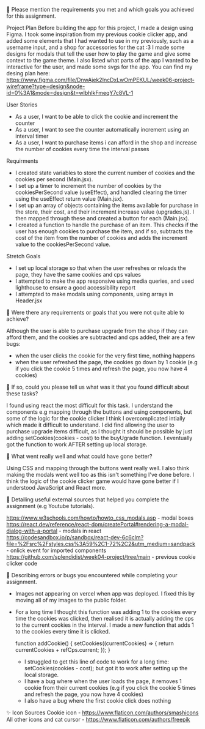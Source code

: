 🎯 Please mention the requirements you met and which goals you achieved for this assignment.

Project Plan
Before building the app for this project, I made a design using Figma. I took some inspiration from my previous cookie clicker app, and added some elements that I had wanted to use in my previously, such as a username input, and a shop for accessories for the cat :3 I made some designs for modals that tell the user how to play the game and give some context to the game theme. I also listed what parts of the app I wanted to be interactive for the user, and made some svgs for the app. You can find my desing plan here:
https://www.figma.com/file/DnwAjek2IncDxLwOmPEKUL/week06-project-wireframe?type=design&node-id=0%3A1&mode=design&t=wIbhlkFmeqY7c8VL-1

User Stories

- As a user, I want to be able to click the cookie and increment the counter
- As a user, I want to see the counter automatically increment using an interval timer
- As a user, I want to purchase items i can afford in the shop and increase the number of cookies every time the interval passes

Requirments

- I created state variables to store the current number of cookies and the cookies per second (Main.jsx).
- I set up a timer to increment the number of cookies by the cookiesPerSecond value (useEffect), and handled clearing the timer using the useEffect return value (Main.jsx).
- I set up an array of objects containing the items available for purchase in the store, their cost, and their increment increase value (upgrades.js). I then mapped through these and created a button for each (Main.jsx).
- I created a function to handle the purchase of an item. This checks if the user has enough cookies to purchase the item, and if so, subtracts the cost of the item from the number of cookies and adds the increment value to the cookiesPerSecond value.

Stretch Goals

- I set up local storage so that when the user refreshes or reloads the page, they have the same cookies and cps values
- I attempted to make the app responsive using media queries, and used lighthouse to ensure a good accessibility report
- I attempted to make modals using components, using arrays in Header.jsx

🎯 Were there any requirements or goals that you were not quite able to achieve?

Although the user is able to purchase upgrade from the shop if they can afford them, and the cookies are subtracted and cps added, their are a few bugs:

- when the user clicks the cookie for the very first time, nothing happens
- when the user refreshed the page, the cookies go down by 1 cookie (e.g if you click the cookie 5 times and refresh the page, you now have 4 cookies)

🎯 If so, could you please tell us what was it that you found difficult about these tasks?

I found using react the most difficult for this task. I understand the components e.g mapping through the buttons and using components, but some of the logic for the cookie clicker I think I overcomplicated intially which made it difficult to understand. I did find allowing the user to purchase upgrade items difficult, as I thought it should be possible by just adding setCookies(cookies - cost) to the buyUgrade function. I eventually got the function to work AFTER setting up local storage.

🍪 What went really well and what could have gone better?

Using CSS and mapping through the buttons went really well. I also think making the modals went well too as this isn't something I've done before. I think the logic of the cookie clicker game would have gone better if I understood JavaScript and React more.

🍪 Detailing useful external sources that helped you complete the assignment (e.g Youtube tutorials).

https://www.w3schools.com/howto/howto_css_modals.asp - modal boxes
https://react.dev/reference/react-dom/createPortal#rendering-a-modal-dialog-with-a-portal - modals in react
https://codesandbox.io/p/sandbox/react-dev-6c6clm?file=%2Fsrc%2Fstyles.css%3A59%2C1-72%2C2&utm_medium=sandpack - onlick event for imported components
https://github.com/splendidist/week04-project/tree/main - previous cookie clicker code

🍪 Describing errors or bugs you encountered while completing your assignment.

- Images not appearing on vercel when app was deployed. I fixed this by moving all of my images to the public folder.
- For a long time I thought this function was adding 1 to the cookies every time the cookies was clicked, then realised it is actually adding the cps to the current cookies in the interval. I made a new function that adds 1 to the cookies every time it is clicked.

  function addCookie() {
  setCookies((currentCookies) => {
  return currentCookies + refCps.current;
  });
  }

  - I struggled to get this line of code to work for a long time: setCookies(cookies - cost); but got it to work after setting up the local storage.
  - I have a bug where when the user loads the page, it removes 1 cookie from their current cookies (e.g if you click the cookie 5 times and refresh the page, you now have 4 cookies)
  - I also have a bug where the first cookie click does nothing

✨ Icon Sources
Cookie icon - https://www.flaticon.com/authors/smashicons
All other icons and cat cursor - https://www.flaticon.com/authors/freepik
